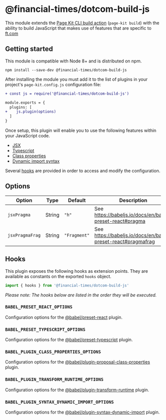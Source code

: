 # @financial-times/dotcom-build-js

This module extends the [Page Kit CLI build action][cli] (`page-kit build`) with the ability to build JavaScript that makes use of features that are specific to [ft.com]

[cli]: https://github.com/Financial-Times/dotcom-page-kit/tree/master/packages/dotcom-page-kit-cli#build
[ft.com]: https://www.ft.com/


## Getting started

This module is compatible with Node 8+ and is distributed on npm.

```
npm install --save-dev @financial-times/dotcom-build-js
```

After installing the module you must add it to the list of plugins in your project's `page-kit.config.js` configuration file:

```diff
+ const js = require('@financial-times/dotcom-build-js')

module.exports = {
  plugins: [
+    js.plugin(options)
  ]
}
```

Once setup, this plugin will enable you to use the following features within your JavaScript code.

* [JSX](https://reactjs.org/docs/introducing-jsx.html)
* [Typescript](https://www.typescriptlang.org/)
* [Class properties](https://github.com/tc39/proposal-class-public-fields)
* [Dynamic import syntax](https://developers.google.com/web/updates/2017/11/dynamic-import)

Several [hooks](#hooks) are provided in order to access and modify the configuration.


## Options

| Option                 | Type    | Default      | Description                                                          |
|------------------------|---------|--------------|----------------------------------------------------------------------|
| `jsxPragma`            | String  | `"h"`        | See https://babeljs.io/docs/en/babel-preset-react#pragma             |
| `jsxPragmaFrag`        | String  | `"Fragment"` | See https://babeljs.io/docs/en/babel-preset-react#pragmafrag         |

[1]: https://www.npmjs.com/package/babel-plugin-transform-require-default

## Hooks

This plugin exposes the following hooks as extension points. They are available as constants on the exported `hooks` object.

```js
import { hooks } from '@financial-times/dotcom-build-js'
```

_Please note: The hooks below are listed in the order they will be executed._

### `BABEL_PRESET_REACT_OPTIONS`

Configuration options for the [@babel/preset-react] plugin.

[@babel/preset-react]: https://babeljs.io/docs/en/babel-preset-react

### `BABEL_PRESET_TYPESCRIPT_OPTIONS`

Configuration options for the [@babel/preset-typescript] plugin.

[@babel/preset-typescript]: https://babeljs.io/docs/en/babel-preset-typescript

### `BABEL_PLUGIN_CLASS_PROPERTIES_OPTIONS`

Configuration options for the [@babel/plugin-proposal-class-properties] plugin.

[@babel/plugin-proposal-class-properties]: https://babeljs.io/docs/en/babel-plugin-proposal-class-properties

### `BABEL_PLUGIN_TRANSFORM_RUNTIME_OPTIONS`

Configuration options for the [@babel/plugin-transform-runtime] plugin.

[@babel/plugin-transform-runtime]: https://babeljs.io/docs/en/babel-plugin-transform-runtime

### `BABEL_PLUGIN_SYNTAX_DYNAMIC_IMPORT_OPTIONS`

Configuration options for the [@babel/plugin-syntax-dynamic-import] plugin.

[@babel/plugin-syntax-dynamic-import]: https://babeljs.io/docs/en/babel-plugin-syntax-dynamic-import
